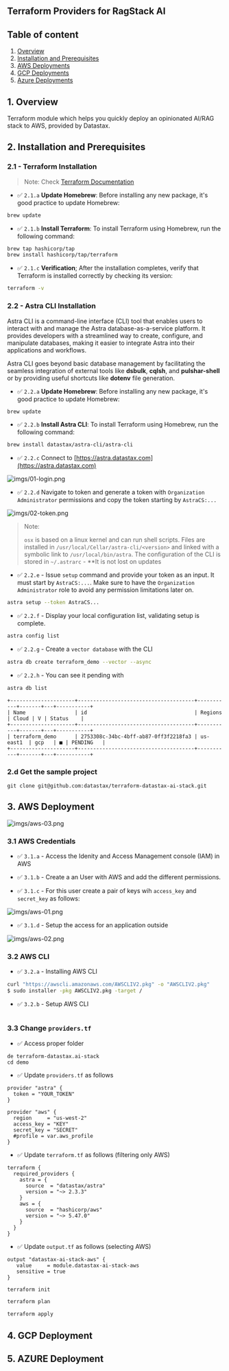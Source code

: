 
## Terraform Providers for RagStack AI

## Table of content

1. [Overview](#1-overview)
2. [Installation and Prerequisites](#2-installation-and-prerequisites)
3. [AWS Deployments]()
4. [GCP Deployments]()
5. [Azure Deployments]()

## 1. Overview

Terraform module which helps you quickly deploy an opinionated AI/RAG stack to AWS, provided by Datastax.

## 2. Installation and Prerequisites

### 2.1 - Terraform Installation

> Note: Check [Terraform Documentation](https://developer.hashicorp.com/terraform/install)


- ✅ `2.1.a` **Update Homebrew**: Before installing any new package, it's good practice to update Homebrew:

```sh
brew update
```

- ✅ `2.1.b` **Install Terraform**: To install Terraform using Homebrew, run the following command:

```sh
brew tap hashicorp/tap
brew install hashicorp/tap/terraform
```

- ✅ `2.1.c` **Verification**; After the installation completes, verify that Terraform is installed correctly by checking its version:

```sh
terraform -v
```

### 2.2 - Astra CLI Installation

Astra CLI is a command-line interface (CLI) tool that enables users to interact with and manage the 
Astra database-as-a-service platform. It provides developers with a streamlined way to create, configure, and 
manipulate databases, making it easier to integrate Astra into their applications and workflows.

Astra CLI goes beyond basic database management by facilitating the seamless integration of external tools like **dsbulk**, 
**cqlsh**, and **pulshar-shell** or by providing useful shortcuts like **dotenv** file generation.

- ✅ `2.2.a` **Update Homebrew**: Before installing any new package, it's good practice to update Homebrew:

```sh
brew update
```

- ✅ `2.2.b` **Install Astra CLI**: To install Terraform using Homebrew, run the following command:

```sh
brew install datastax/astra-cli/astra-cli
```

- ✅ `2.2.c` Connect to [https://astra.datastax.com](https://astra.datastax.com)

![imgs/01-login.png](imgs/01-login.png)

- ✅ `2.2.d` Navigate to token and generate a token with `Organization Administrator` permissions and copy the token starting by `AstraCS:...`

![imgs/02-token.png](imgs/02-token.png)

> Note:
>
> `osx` is based on a linux kernel and can run shell scripts. Files are
> installed in `/usr/local/Cellar/astra-cli/<version>` and linked with a 
> symbolic link to `/usr/local/bin/astra`. The configuration of the CLI is 
> stored in `~/.astrarc` - **It is not lost on updates

- ✅ `2.2.e` - Issue `setup` command and provide your token as an input. It must start by `AstraCS:...`. Make sure to have the `Organization Administrator` role to avoid any permission limitations later on.

```sh
astra setup --token AstraCS...
```

- ✅ `2.2.f` - Display your local configuration list, validating setup is complete. 

```bash
astra config list
```

- ✅ `2.2.g` - Create a `vector database` with the CLI

```bash
astra db create terraform_demo --vector --async
```

- ✅ `2.2.h` - You can see it pending with 

```bash
astra db list
```

```console
+---------------------+--------------------------------------+-----------+-------+---+-----------+
| Name                | id                                   | Regions   | Cloud | V | Status    |
+---------------------+--------------------------------------+-----------+-------+---+-----------+
| terraform_demo      | 2753308c-34bc-4bff-ab87-0ff3f2218fa3 | us-east1  | gcp   | ■ | PENDING   |
+---------------------+--------------------------------------+-----------+-------+---+-----------+
```

### 2.d Get the sample project

```
git clone git@github.com:datastax/terraform-datastax-ai-stack.git
```

## 3. AWS Deployment

![imgs/aws-03.png](imgs/aws-03.png)

### 3.1 AWS Credentials

- ✅ `3.1.a` - Access the Idenity and Access Management console (IAM) in AWS

- ✅ `3.1.b` - Create a an User with AWS and add the different permissions. 

- ✅ `3.1.c` - For this user create a pair of keys wih `access_key` and `secret_key` as follows:

![imgs/aws-01.png](imgs/aws-01.png)

- ✅ `3.1.d` - Setup the access for an application outside

![imgs/aws-02.png](imgs/aws-02.png)

### 3.2 AWS CLI

- ✅ `3.2.a` - Installing AWS CLI

```bash
curl "https://awscli.amazonaws.com/AWSCLIV2.pkg" -o "AWSCLIV2.pkg"
$ sudo installer -pkg AWSCLIV2.pkg -target /
```

- ✅ `3.2.b` - Setup AWS CLI

```
```


### 3.3 Change `providers.tf`

- ✅ Access proper folder

```
de terraform-datastax.ai-stack
cd demo
```

- ✅ Update `providers.tf` as follows

```typesafe
provider "astra" {
  token = "YOUR_TOKEN"
}

provider "aws" {
  region     = "us-west-2"
  access_key = "KEY"
  secret_key = "SECRET"
  #profile = var.aws_profile
}
```

- ✅ Update `terraform.tf` as follows (filtering only AWS)

```typesafe
terraform {
  required_providers {
    astra = {
      source  = "datastax/astra"
      version = "~> 2.3.3"
    }
    aws = {
      source  = "hashicorp/aws"
      version = "~> 5.47.0"
    }
  }
}
```

- ✅ Update `output.tf` as follows (selecting AWS)

```console
output "datastax-ai-stack-aws" {
   value     = module.datastax-ai-stack-aws
   sensitive = true
}
```

```bash
terraform init
```

```bash
terraform plan
```

```bash
terraform apply
```

## 4. GCP Deployment

## 5. AZURE Deployment

